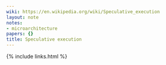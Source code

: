 ```yaml
---
wiki: https://en.wikipedia.org/wiki/Speculative_execution
layout: note
notes:
- microarchitecture
papers: {}
title: Speculative execution
---
```

{% include links.html %}

